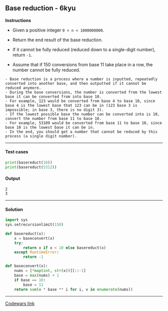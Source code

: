 ## Base reduction - 6kyu

**Instructions**

- Given a positive integer ```0 < n < 1000000000```.

- Return the end result of the base reduction.

- If it cannot be fully reduced (reduced down to a single-digit number), return `-1`.

- Assume that if 150 conversions from base 11 take place in a row, the number cannot be fully reduced.

```
- Base reduction is a process where a number is inputted, repeatedly converted into another base, and then outputted if it cannot be reduced anymore. 
- During the base conversions, the number is converted from the lowest base it can be converted from into base 10. 
- For example, 123 would be converted from base 4 to base 10, since base 4 is the lowest base that 123 can be in (123 base 3 is impossible; in base 3, there is no digit 3).
- If the lowest possible base the number can be converted into is 10, convert the number from base 11 to base 10. 
- For example, 53109 would be converted from base 11 to base 10, since base 10 is the lowest base it can be in.
- In the end, you should get a number that cannot be reduced by this process (a single digit number).
```

---

#### Test cases

```python
print(basereduct(10))
print(basereduct(5312))
```

#### Output 
```
2
3
```

---

#### Solution

```python
import sys 
sys.setrecursionlimit(150)

def basereduct(x):
    x = baseconvert(x)
    try: 
        return x if x < 10 else basereduct(x)
    except RuntimeError: 
        return -1

def baseconvert(x): 
    nums = [*map(int, str(x))][::-1]
    base = max(nums) + 1
    if base == 10: 
        base = 11
    return sum(v * base ** i for i, v in enumerate(nums))
```

---

[Codewars link](https://www.codewars.com/kata/5840e31f770be1636e0000d3)

